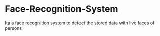 # Face-Recognition-System
Ita a face recognition system to detect the stored data with live faces of persons
